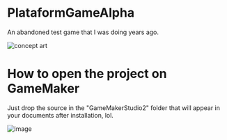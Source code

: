# PlataformGameAlpha
An abandoned test game that I was doing years ago. 

![concept art](https://user-images.githubusercontent.com/87387090/170876127-3087f87f-6e87-4e66-95b8-15aae122ff30.png)

# How to open the project on GameMaker
Just drop the source in the "GameMakerStudio2" folder that will appear in your documents after installation, lol.

![image](https://user-images.githubusercontent.com/87387090/159506081-bd08be35-8b09-4864-8067-90218eabcba0.png)
